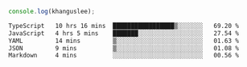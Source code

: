 ```js
console.log(khanguslee);
```

<!--START_SECTION:waka-->

```txt
TypeScript   10 hrs 16 mins  █████████████████▒░░░░░░░   69.20 %
JavaScript   4 hrs 5 mins    ███████░░░░░░░░░░░░░░░░░░   27.54 %
YAML         14 mins         ▒░░░░░░░░░░░░░░░░░░░░░░░░   01.63 %
JSON         9 mins          ▒░░░░░░░░░░░░░░░░░░░░░░░░   01.08 %
Markdown     4 mins          ░░░░░░░░░░░░░░░░░░░░░░░░░   00.56 %
```

<!--END_SECTION:waka-->

<!--
**khanguslee/khanguslee** is a ✨ _special_ ✨ repository because its `README.md` (this file) appears on your GitHub profile.

Here are some ideas to get you started:

- 🔭 I’m currently working on ...
- 🌱 I’m currently learning ...
- 👯 I’m looking to collaborate on ...
- 🤔 I’m looking for help with ...
- 💬 Ask me about ...
- 📫 How to reach me: ...
- 😄 Pronouns: ...
- ⚡ Fun fact: ...
-->
